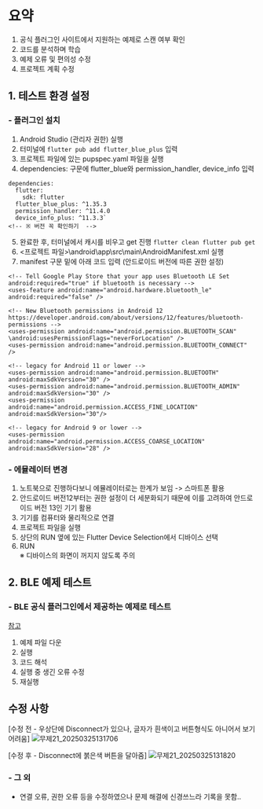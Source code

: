 # 요약
1. 공식 플러그인 사이트에서 지원하는 예제로 스캔 여부 확인
2. 코드를 분석하며 학습
3. 예제 오류 및 편의성 수정
4. 프로젝트 계획 수정


## 1. 테스트 환경 설정
  ### - 플러그인 설치
  1. Android Studio (관리자 권한) 실행
  2. 터미널에 `flutter pub add flutter_blue_plus` 입력
  3. 프로젝트 파일에 있는 pupspec.yaml 파일을 실행
  4. dependencies: 구문에 flutter_blue와 permission_handler, device_info 입력
  ```
  dependencies:
    flutter:
      sdk: flutter   
    flutter_blue_plus: ^1.35.3
    permission_handler: ^11.4.0   
    device_info_plus: ^11.3.3`
  <!-- ※ 버전 꼭 확인하기  -->
  ```

  5. 완료한 후, 터미널에서 캐시를 비우고 get 진행
     `flutter clean
     flutter pub get`
  6. <프로젝트 파일>\android\app\src\main\AndroidManifest.xml 실행
  7. manifest 구문 밑에 아래 코드 입력 (안드로이드 버전에 따른 권한 설정)
```
<!-- Tell Google Play Store that your app uses Bluetooth LE Set android:required="true" if bluetooth is necessary -->
<uses-feature android:name="android.hardware.bluetooth_le" android:required="false" />

<!-- New Bluetooth permissions in Android 12
https://developer.android.com/about/versions/12/features/bluetooth-permissions -->
<uses-permission android:name="android.permission.BLUETOOTH_SCAN" \android:usesPermissionFlags="neverForLocation" />
<uses-permission android:name="android.permission.BLUETOOTH_CONNECT" />

<!-- legacy for Android 11 or lower -->
<uses-permission android:name="android.permission.BLUETOOTH" android:maxSdkVersion="30" />
<uses-permission android:name="android.permission.BLUETOOTH_ADMIN" android:maxSdkVersion="30" />
<uses-permission android:name="android.permission.ACCESS_FINE_LOCATION" android:maxSdkVersion="30"/>

<!-- legacy for Android 9 or lower -->
<uses-permission android:name="android.permission.ACCESS_COARSE_LOCATION" android:maxSdkVersion="28" />
```

  ### - 에뮬레이터 변경
  1. 노트북으로 진행하다보니 에뮬레이터로는 한계가 보임 -> 스마트폰 활용
  2. 안드로이드 버전12부터는 권한 설정이 더 세분화되기 때문에 이를 고려하여 안드로이드 버전 13인 기기 활용 
  3. 기기를 컴퓨터와 물리적으로 연결 
  4. 프로젝트 파일을 실행
  5. 상단의 RUN 옆에 있는 Flutter Device Selection에서 디바이스 선택
  6. RUN  
  ※ 디바이스의 화면이 꺼지지 않도록 주의

## 2. BLE 예제 테스트
  ### - BLE 공식 플러그인에서 제공하는 예제로 테스트
  [참고](https://pub.dev/packages/flutter_blue_plus)
  1. 예제 파일 다운
  2. 실행
  3. 코드 해석
  4. 실행 중 생긴 오류 수정
  5. 재실행

## 수정 사항
[수정 전 - 우상단에 Disconnect가 있으나, 글자가 흰색이고 버튼형식도 아니어서 보기 어려움]
![무제21_20250325131706](https://github.com/user-attachments/assets/15872748-7ce7-4019-935f-11d21be7ba77)

[수정 후 - Disconnect에 붉은색 버튼을 달아줌]
![무제21_20250325131820](https://github.com/user-attachments/assets/63ca5bf9-47bc-4245-ae82-9581643b7f0e)

  ### - 그 외 
  - 연결 오류, 권한 오류 등을 수정하였으나 문제 해결에 신경쓰느라 기록을 못함..
